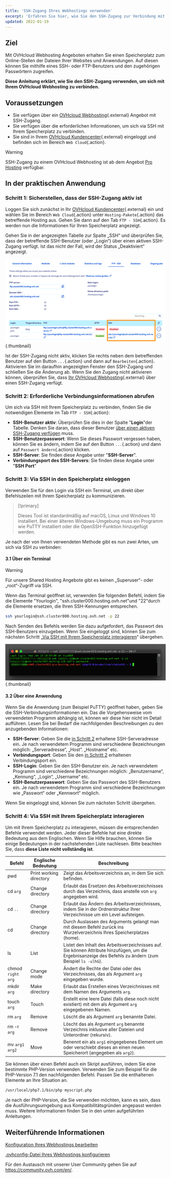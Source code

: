 ```yaml
---
title: 'SSH-Zugang Ihres Webhostings verwenden'
excerpt: 'Erfahren Sie hier, wie Sie den SSH-Zugang zur Verbindung mit Ihrem OVHcloud Webhosting nutzen'
updated: 2022-01-19
---
```


## Ziel 

Mit OVHcloud Webhosting Angeboten erhalten Sie einen Speicherplatz zum Online-Stellen der Dateien Ihrer Websites und Anwendungen. Auf diesen können Sie mithilfe eines SSH- oder FTP-Benutzers und den zugehörigen Passwörtern zugreifen.

**Diese Anleitung erklärt, wie Sie den SSH-Zugang verwenden, um sich mit Ihrem OVHcloud Webhosting zu verbinden.**

## Voraussetzungen

- Sie verfügen über ein [OVHcloud Webhosting](https://www.ovhcloud.com/de/web-hosting/){.external} Angebot mit SSH-Zugang.
- Sie verfügen über die erforderlichen Informationen, um sich via SSH mit Ihrem Speicherplatz zu verbinden.
- Sie sind in Ihrem [OVHcloud Kundencenter](https://www.ovh.com/auth/?action=gotomanager&from=https://www.ovh.de/&ovhSubsidiary=de){.external} eingeloggt und befinden sich im Bereich `Web Cloud`{.action}.

> [!warning]
> 
> SSH-Zugang zu einem OVHcloud Webhosting ist ab dem Angebot [Pro Hosting](https://www.ovhcloud.com/de/web-hosting/compare/) verfügbar.

## In der praktischen Anwendung

### Schritt 1: Sicherstellen, dass der SSH-Zugang aktiv ist <a name="sshcheck"></a>

Loggen Sie sich zunächst in Ihr [OVHcloud Kundencenter](https://www.ovh.com/auth/?action=gotomanager&from=https://www.ovh.de/&ovhSubsidiary=de){.external} ein und wählen Sie im Bereich `Web Cloud`{.action} unter `Hosting-Pakete`{.action} das betreffende Hosting aus. Gehen Sie dann auf den Tab `FTP - SSH`{.action}. Es werden nun die Informationen für Ihren Speicherplatz angezeigt. 

Gehen Sie in der angezeigten Tabelle zur Spalte „SSH“ und überprüfen Sie, dass der betreffende SSH-Benutzer (oder „Login“) über einen aktiven SSH-Zugang verfügt. Ist das nicht der Fall, wird der Status „Deaktiviert“ angezeigt.

![SSH verwenden](images/use-ssh-step1.png){.thumbnail}

Ist der SSH-Zugang nicht aktiv, klicken Sie rechts neben dem betreffenden Benutzer auf den Button `...`{.action} und dann auf `Bearbeiten`{.action}. Aktivieren Sie im daraufhin angezeigten Fenster den SSH-Zugang und schließen Sie die Änderung ab. Wenn Sie den Zugang nicht aktivieren können, überprüfen Sie, dass [Ihr OVHcloud Webhosting](https://www.ovhcloud.com/de/web-hosting/){.external} über einen SSH-Zugang verfügt.

### Schritt 2: Erforderliche Verbindungsinformationen abrufen <a name="sshlogin"></a>

Um sich via SSH mit Ihrem Speicherplatz zu verbinden, finden Sie die notwendigen Elemente im Tab `FTP - SSH`{.action}:

- **SSH-Benutzer aktiv**: Überprüfen Sie dies in der Spalte "**Login**"der Tabelle. Denken Sie daran, dass dieser Benutzer [über einen aktiven SSH-Zugang verfügen](#sshcheck) muss.
- **SSH-Benutzerpasswort**: Wenn Sie dieses Passwort vergessen haben, können Sie es ändern, indem Sie auf den Button `...`{.action} und dann auf `Passwort ändern`{.action} klicken.
- **SSH-Server**: Sie finden diese Angabe unter "**SSH-Server**".
- **Verbindungsport des SSH-Servers**: Sie finden diese Angabe unter "**SSH Port**"

### Schritt 3: Via SSH in den Speicherplatz einloggen

Verwenden Sie für den Login via SSH ein Terminal, um direkt über Befehlszeilen mit Ihrem Speicherplatz zu kommunizieren. 

> [!primary]
>
> Dieses Tool ist standardmäßig auf macOS, Linux und Windows 10 installiert. Bei einer älteren Windows-Umgebung muss ein Programm wie PuTTY installiert oder die OpenSSH-Funktion hinzugefügt werden.

Je nach der von Ihnen verwendeten Methode gibt es nun zwei Arten, um sich via SSH zu verbinden:

#### 3.1 Über ein Terminal

> [!warning]
> Für unsere Shared Hosting Angebote gibt es keinen „Superuser“- oder „root“-Zugriff via SSH.

Wenn das Terminal geöffnet ist, verwenden Sie folgenden Befehl, indem Sie die Elemente "Yourlogin", "ssh.cluster000.hosting.ovh.net"und "22"durch die Elemente ersetzen, die Ihren SSH-Kennungen entsprechen. 

```bash
ssh yourlogin@ssh.cluster000.hosting.ovh.net -p 22
```

Nach Senden des Befehls werden Sie dazu aufgefordert, das Passwort des SSH-Benutzers einzugeben. Wenn Sie eingeloggt sind, können Sie zum nächsten Schritt „[Via SSH mit Ihrem Speicherplatz interagieren](./#schritt-4-via-ssh-mit-ihrem-speicherplatz-interagieren)“ übergehen.

![SSH verwenden](images/use-ssh-step3.png){.thumbnail}

#### 3.2 Über eine Anwendung

Wenn Sie die Anwendung (zum Beispiel PuTTY) geöffnet haben, geben Sie die SSH-Verbindungsinformationen ein. Das die Vorgehensweise vom verwendeten Programm abhängig ist, können wir diese hier nicht im Detail aufführen. Lesen Sie bei Bedarf die nachfolgenden Beschreibungen zu den anzugebenden Informationen:

- **SSH-Server**: Geben Sie die [in Schritt 2](#sshlogin) erhaltene SSH-Serveradresse ein. Je nach verwendetem Programm sind verschiedene Bezeichnungen möglich: „Serveradresse“, „Host“. „Hostname“ etc.
- **Verbindungsport**: Geben Sie den [in Schritt 2](#sshlogin) erhaltenen Verbindungsport ein.
- **SSH-Login**: Geben Sie den SSH-Benutzer ein. Je nach verwendetem Programm sind verschiedene Bezeichnungen möglich: „Benutzername“, „Kennung“, „Login“, „Username“ etc.
- **SSH-Benutzerpasswort**: Geben Sie das Passwort des SSH-Benutzers ein. Je nach verwendetem Programm sind verschiedene Bezeichnungen wie „Passwort“ oder „Kennwort“ möglich.

Wenn Sie eingeloggt sind, können Sie zum nächsten Schritt übergehen.

### Schritt 4: Via SSH mit Ihrem Speicherplatz interagieren

Um mit Ihrem Speicherplatz zu interagieren, müssen die entsprechenden Befehle verwendet werden. Jeder dieser Befehle hat eine direkte Bedeutung aus dem Englischen. Wenn Sie Hilfe brauchen, können Sie einige Bedeutungen in der nachstehenden Liste nachlesen. Bitte beachten Sie, dass **diese Liste nicht vollständig ist**.

|Befehl|Englische Bedeutung|Beschreibung| 
|---|---|---|
|pwd|Print working directory|Zeigt das Arbeitsverzeichnis an, in dem Sie sich befinden.| 
|cd `arg`|Change directory|Erlaubt das Ersetzen des Arbeitsverzeichnisses durch das Verzeichnis, dass anstelle von `arg` angegeben wird.|
|cd `..`|Change directory|Erlaubt das Ändern des Arbeitsverzeichnisses, indem Sie in der Ordnerstruktur Ihrer Verzeichnisse um ein Level aufsteigen.|
|cd|Change directory|Durch Auslassen des Arguments gelangt man mit diesem Befehl zurück ins Wurzelverzeichnis Ihres Speicherplatzes (home).|
|ls|List|Listet den Inhalt des Arbeitsverzeichnisses auf. Sie können Attribute hinzufügen, um die Ergebnisanzeige des Befehls zu ändern (zum Beispiel `ls -ulhG`).| 
|chmod `right` `arg`|Change mode|Ändert die Rechte der Datei oder des Verzeichnisses, das als Argument `arg` eingegeben wurde.| 
|mkdir `arg`|Make directory|Erlaubt das Erstellen eines Verzeichnisses mit dem Namen des Arguments `arg`.| 
|touch `arg`|Touch|Erstellt eine leere Datei (falls diese noch nicht existiert) mit dem als Argument `arg` eingegebenen Namen.|
|rm `arg`|Remove|Löscht die als Argument `arg` benannte Datei.| 
|rm -r `arg`|Remove|Löscht das als Argument `arg` benannte Verzeichnis inklusive aller Dateien und Unterordner (rekursiv).| 
|mv `arg1` `arg2`|Move|Benennt ein als `arg1` eingegebenes Element um oder verschiebt dieses an einen neuen Speicherort (angegeben als `arg2`).| 

Sie können über einen Befehl auch ein Skript ausführen, indem Sie eine bestimmte PHP-Version verwenden. Verwenden Sie zum Beispiel für die PHP-Version 7.1 den nachfolgenden Befehl. Passen Sie die enthaltenen Elemente an Ihre Situation an.

```sh
/usr/local/php7.1/bin/php myscript.php
```

Je nach der PHP-Version, die Sie verwenden möchten, kann es sein, dass die Ausführungsumgebung aus Kompatibilitätsgründen angepasst werden muss. Weitere Informationen finden Sie in den unten aufgeführten Anleitungen.

## Weiterführende Informationen

[Konfiguration Ihres Webhostings bearbeiten](/pages/web_cloud/web_hosting/configure_your_web_hosting)

[.ovhconfig-Datei Ihres Webhostings konfigurieren](/pages/web_cloud/web_hosting/configure_your_web_hosting)

Für den Austausch mit unserer User Community gehen Sie auf <https://community.ovh.com/en/>.
